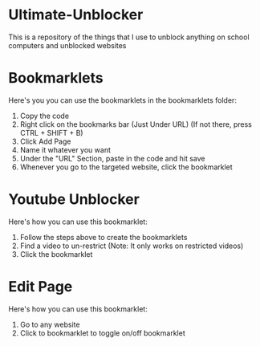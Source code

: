 # Ultimate-Unblocker
This is a repository of the things that I use to unblock anything on school computers and unblocked websites

# Bookmarklets

Here's you you can use the bookmarklets in the bookmarklets folder:

1. Copy the code
2. Right click on the bookmarks bar (Just Under URL) (If not there, press CTRL + SHIFT + B)
3. Click Add  Page
4. Name it whatever you want
5. Under the "URL" Section, paste in the code and hit save
6. Whenever you go to the targeted website, click the bookmarklet


# Youtube Unblocker

Here's how you can use this bookmarklet:

1. Follow the steps above to create the bookmarklets
2. Find a video to un-restrict (Note: It only works on restricted videos)
3. Click the bookmarklet



# Edit Page

Here's how you can use this bookmarklet:

1. Go to any website
2. Click to bookmarklet to toggle on/off bookmarklet
